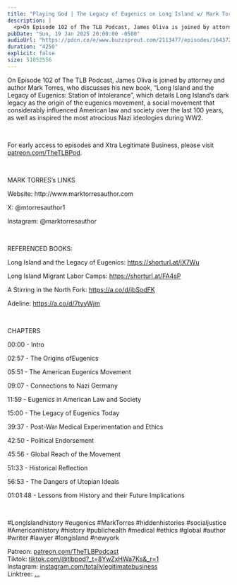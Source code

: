 ```yaml
---
title: "Playing God | The Legacy of Eugenics on Long Island w/ Mark Torres| The TLB Pod 102"
description: |
  <p>On Episode 102 of The TLB Podcast, James Oliva is joined by attorney and author Mark Torres, who discusses his new book, “Long Island and the Legacy of Eugenics: Station of Intolerance”, which details Long Island’s dark legacy as the origin of the eugenics movement, a social movement that considerably influenced American law and society over the last 100 years, as well as inspired the most atrocious Nazi ideologies during WW2.</p><p><br/></p><p>For early access to episodes and Xtra Legitimate Business, please visit <a href='http://patreon.com/TheTLBPod'>patreon.com/TheTLBPod</a>.</p><p><br/></p><p>MARK TORRES’s LINKS</p><p>Website: http://www.marktorresauthor.com</p><p>X: @mtorresauthor1</p><p>Instagram: @marktorresauthor</p><p><br/></p><p>REFERENCED BOOKS:</p><p>Long Island and the Legacy of Eugenics: <a href='https://shorturl.at/iX7Wu'>https://shorturl.at/iX7Wu</a></p><p>Long Island Migrant Labor Camps: <a href='https://shorturl.at/FA4sP'>https://shorturl.at/FA4sP</a></p><p>A Stirring in the North Fork: <a href='https://a.co/d/ibSodFK'>https://a.co/d/ibSodFK</a></p><p>Adeline: <a href='https://a.co/d/7tyyWjm'>https://a.co/d/7tyyWjm</a></p><p><br/></p><p>CHAPTERS</p><p>00:00 - Intro</p><p>02:57 - The Origins ofEugenics</p><p>05:51 - The American Eugenics Movement</p><p>09:07 - Connections to Nazi Germany</p><p>11:59 - Eugenics in American Law and Society</p><p>15:00 - The Legacy of Eugenics Today</p><p>39:37 - Post-War Medical Experimentation and Ethics</p><p>42:50 - Political Endorsement</p><p>45:56 - Global Reach of the Movement</p><p>51:33 - Historical Reflection</p><p>56:53 - The Dangers of Utopian Ideals</p><p>01:01:48 - Lessons from History and their Future Implications</p><p><br/></p><p>#LongIslandhistory #eugenics #MarkTorres #hiddenhistories #socialjustice #Americanhistory #history #publichealth #medical #ethics #global #author #writer #lawyer #longisland #newyork </p><p>Patreon: <a href='https://www.youtube.com/redirect?event=channel_description&amp;redir_token=QUFFLUhqbHJwOWd4SjlUSkRCaG9HTnBLUWtMaUVjRWd5Z3xBQ3Jtc0tuRGV5Nl9WT0l1eTZsdjhOQUVJTmR6RzJMWDhJeFhSOElCNTNQdTBwVk9Gd0N6RE5FMWNCNmZ4TXRhNHZhS0hzdEltdEppNUlpUTFCN1lSeGZQVFNwS2dlSkUxb2p6Ui1iTTVGYmY3NVZVY0hJNWFaNA&amp;q=https%3A%2F%2Fwww.patreon.com%2FTheTLBPodcast'>patreon.com/TheTLBPodcast</a><br/>Tiktok: <a href='https://www.youtube.com/redirect?event=channel_description&amp;redir_token=QUFFLUhqa3hqQTB0SGVhSl94YjdxZnhjMEN1eWk3OXYtd3xBQ3Jtc0ttZFFJYjAxMHlXeDFsWm54Mlk3S240d2VWUGwxWjQzSmdmM3VkX2g4aHk2eTYzX1VUN1FtcjFueW9hcXEtV3FLdTZRQzNwQUt6anBGbzFLMXVhc0s4LUp2WndRV1NnY3I4dEd4WkxpZ0ZfMHBwYkJYSQ&amp;q=https%3A%2F%2Fwww.tiktok.com%2F%40tlbpod%3F_t%3D8YwZxHWa7Ks%26_r%3D1'>tiktok.com/@tlbpod?_t=8YwZxHWa7Ks&amp;_r=1</a><br/>Instagram: <a href='https://www.youtube.com/redirect?event=channel_description&amp;redir_token=QUFFLUhqbm9fRUxibWVsdmNmazlnc3YtREhhb0xfSHZTd3xBQ3Jtc0ttVGVJX3VEeld4Y255MHc5d3d1S3pVc2RGbUVIQWZGX2lXR3FBSWl0dTZfbW54WUdnUUdtanBMcEowUzA3MmNUekdBWXIzNU9VVDhZbEctbzlMOEFqbnBFQS0wRHM3bGJyUE9Hczg4ZjFUVFpLZ3g5bw&amp;q=https%3A%2F%2Fwww.instagram.com%2Ftotallylegitimatebusiness%2F'>instagram.com/totallylegitimatebusiness</a><br/>Linktree: <a href='https://www.youtube.com/redirect?event=channel_description&amp;redir_token=QUFFLUhqbU5BOGhSR2I4SlVYTGJCSldXMnhpa0pNWWJuQXxBQ3Jtc0trSS1FaDl1ZHBQVVlndjI0eFVWcTlrUFNmRS1Ka1hNRkVZQnk1WWZNSlpHLVhRNWRIYVlCRmZaa2xEbmFPTlJMaHFSblZuTTItMkxEY0phSzJaMzk5YkhGb1JJVUtnZlBXQk14VlN1Ri1nbkRJQUVNbw&amp;q=linktr.ee%2Ftotallylegitimatebusiness'>...</a></p>
pubDate: "Sun, 19 Jan 2025 20:00:00 -0500"
audioUrl: "https://pdcn.co/e/www.buzzsprout.com/2113477/episodes/16437258-playing-god-the-legacy-of-eugenics-on-long-island-w-mark-torres-the-tlb-pod-102.mp3"
duration: "4250"
explicit: false
size: 51052556
---
```


<p>On Episode 102 of The TLB Podcast, James Oliva is joined by attorney and author Mark Torres, who discusses his new book, “Long Island and the Legacy of Eugenics: Station of Intolerance”, which details Long Island’s dark legacy as the origin of the eugenics movement, a social movement that considerably influenced American law and society over the last 100 years, as well as inspired the most atrocious Nazi ideologies during WW2.</p><p><br/></p><p>For early access to episodes and Xtra Legitimate Business, please visit <a href='http://patreon.com/TheTLBPod'>patreon.com/TheTLBPod</a>.</p><p><br/></p><p>MARK TORRES’s LINKS</p><p>Website: http://www.marktorresauthor.com</p><p>X: @mtorresauthor1</p><p>Instagram: @marktorresauthor</p><p><br/></p><p>REFERENCED BOOKS:</p><p>Long Island and the Legacy of Eugenics: <a href='https://shorturl.at/iX7Wu'>https://shorturl.at/iX7Wu</a></p><p>Long Island Migrant Labor Camps: <a href='https://shorturl.at/FA4sP'>https://shorturl.at/FA4sP</a></p><p>A Stirring in the North Fork: <a href='https://a.co/d/ibSodFK'>https://a.co/d/ibSodFK</a></p><p>Adeline: <a href='https://a.co/d/7tyyWjm'>https://a.co/d/7tyyWjm</a></p><p><br/></p><p>CHAPTERS</p><p>00:00 - Intro</p><p>02:57 - The Origins ofEugenics</p><p>05:51 - The American Eugenics Movement</p><p>09:07 - Connections to Nazi Germany</p><p>11:59 - Eugenics in American Law and Society</p><p>15:00 - The Legacy of Eugenics Today</p><p>39:37 - Post-War Medical Experimentation and Ethics</p><p>42:50 - Political Endorsement</p><p>45:56 - Global Reach of the Movement</p><p>51:33 - Historical Reflection</p><p>56:53 - The Dangers of Utopian Ideals</p><p>01:01:48 - Lessons from History and their Future Implications</p><p><br/></p><p>#LongIslandhistory #eugenics #MarkTorres #hiddenhistories #socialjustice #Americanhistory #history #publichealth #medical #ethics #global #author #writer #lawyer #longisland #newyork </p><p>Patreon: <a href='https://www.youtube.com/redirect?event=channel_description&amp;redir_token=QUFFLUhqbHJwOWd4SjlUSkRCaG9HTnBLUWtMaUVjRWd5Z3xBQ3Jtc0tuRGV5Nl9WT0l1eTZsdjhOQUVJTmR6RzJMWDhJeFhSOElCNTNQdTBwVk9Gd0N6RE5FMWNCNmZ4TXRhNHZhS0hzdEltdEppNUlpUTFCN1lSeGZQVFNwS2dlSkUxb2p6Ui1iTTVGYmY3NVZVY0hJNWFaNA&amp;q=https%3A%2F%2Fwww.patreon.com%2FTheTLBPodcast'>patreon.com/TheTLBPodcast</a><br/>Tiktok: <a href='https://www.youtube.com/redirect?event=channel_description&amp;redir_token=QUFFLUhqa3hqQTB0SGVhSl94YjdxZnhjMEN1eWk3OXYtd3xBQ3Jtc0ttZFFJYjAxMHlXeDFsWm54Mlk3S240d2VWUGwxWjQzSmdmM3VkX2g4aHk2eTYzX1VUN1FtcjFueW9hcXEtV3FLdTZRQzNwQUt6anBGbzFLMXVhc0s4LUp2WndRV1NnY3I4dEd4WkxpZ0ZfMHBwYkJYSQ&amp;q=https%3A%2F%2Fwww.tiktok.com%2F%40tlbpod%3F_t%3D8YwZxHWa7Ks%26_r%3D1'>tiktok.com/@tlbpod?_t=8YwZxHWa7Ks&amp;_r=1</a><br/>Instagram: <a href='https://www.youtube.com/redirect?event=channel_description&amp;redir_token=QUFFLUhqbm9fRUxibWVsdmNmazlnc3YtREhhb0xfSHZTd3xBQ3Jtc0ttVGVJX3VEeld4Y255MHc5d3d1S3pVc2RGbUVIQWZGX2lXR3FBSWl0dTZfbW54WUdnUUdtanBMcEowUzA3MmNUekdBWXIzNU9VVDhZbEctbzlMOEFqbnBFQS0wRHM3bGJyUE9Hczg4ZjFUVFpLZ3g5bw&amp;q=https%3A%2F%2Fwww.instagram.com%2Ftotallylegitimatebusiness%2F'>instagram.com/totallylegitimatebusiness</a><br/>Linktree: <a href='https://www.youtube.com/redirect?event=channel_description&amp;redir_token=QUFFLUhqbU5BOGhSR2I4SlVYTGJCSldXMnhpa0pNWWJuQXxBQ3Jtc0trSS1FaDl1ZHBQVVlndjI0eFVWcTlrUFNmRS1Ka1hNRkVZQnk1WWZNSlpHLVhRNWRIYVlCRmZaa2xEbmFPTlJMaHFSblZuTTItMkxEY0phSzJaMzk5YkhGb1JJVUtnZlBXQk14VlN1Ri1nbkRJQUVNbw&amp;q=linktr.ee%2Ftotallylegitimatebusiness'>...</a></p>

